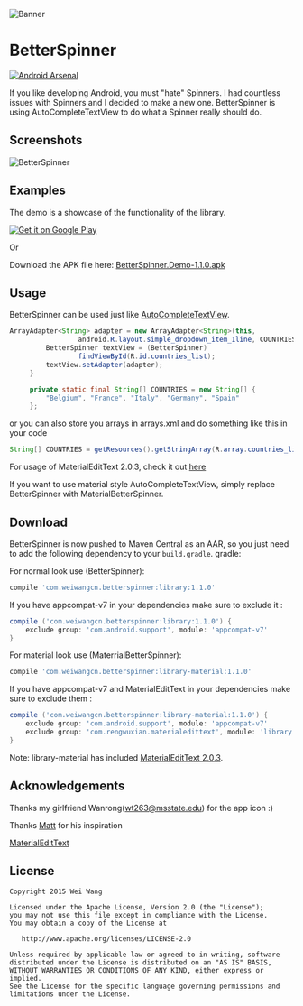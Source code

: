 ![Banner](./screenshot/BetterSpinner%20Banner.jpg)

# BetterSpinner

[![Android Arsenal](https://img.shields.io/badge/Android%20Arsenal-BetterSpinner-brightgreen.svg?style=flat)](http://android-arsenal.com/details/1/1707)

If you like developing Android, you must "hate" Spinners. I had countless issues with Spinners and I decided to make a new one. BetterSpinner is using AutoCompleteTextView to do what a Spinner really should do.

## Screenshots
![BetterSpinner](./screenshot/screenshot.gif)

## Examples
The demo is a showcase of the functionality of the library.

[![Get it on Google Play](https://developer.android.com/images/brand/en_generic_rgb_wo_60.png)](https://play.google.com/store/apps/details?id=com.weiwangcn.betterspinner.sample)

Or
 
Download the APK file here: [BetterSpinner.Demo-1.1.0.apk](https://github.com/Lesilva/BetterSpinner/releases/download/1.1.0/BetterSpinner.Demo-1.1.0.apk)

## Usage
BetterSpinner can be used just like [AutoCompleteTextView](http://developer.android.com/reference/android/widget/AutoCompleteTextView.html).

```java
ArrayAdapter<String> adapter = new ArrayAdapter<String>(this,
                 android.R.layout.simple_dropdown_item_1line, COUNTRIES);
         BetterSpinner textView = (BetterSpinner)
                 findViewById(R.id.countries_list);
         textView.setAdapter(adapter);
     }

     private static final String[] COUNTRIES = new String[] {
         "Belgium", "France", "Italy", "Germany", "Spain"
     };
```

or you can also store you arrays in arrays.xml and do something like this in your code

```java
String[] COUNTRIES = getResources().getStringArray(R.array.countries_list);
```

For usage of MaterialEditText 2.0.3, check it out [here](https://github.com/rengwuxian/MaterialEditText/wiki)

If you want to use material style AutoCompleteTextView, simply replace BetterSpinner with MaterialBetterSpinner.

## Download
BetterSpinner is now pushed to Maven Central as an AAR, so you just need to add the following dependency to your `build.gradle`.
gradle:

For normal look use (BetterSpinner):

```groovy
compile 'com.weiwangcn.betterspinner:library:1.1.0'
```

If you have appcompat-v7 in your dependencies make sure to exclude it :

```groovy
compile ('com.weiwangcn.betterspinner:library:1.1.0') {
    exclude group: 'com.android.support', module: 'appcompat-v7'
}
```

For material look use (MaterrialBetterSpinner):

```groovy
compile 'com.weiwangcn.betterspinner:library-material:1.1.0'
```

If you have appcompat-v7 and MaterialEditText in your dependencies make sure to exclude them :

```groovy
compile ('com.weiwangcn.betterspinner:library-material:1.1.0') {
    exclude group: 'com.android.support', module: 'appcompat-v7'
    exclude group: 'com.rengwuxian.materialedittext', module: 'library'
}
```

Note: library-material has included [MaterialEditText 2.0.3](https://github.com/rengwuxian/MaterialEditText).


## Acknowledgements
Thanks my girlfriend Wanrong(wt263@msstate.edu) for the app icon :)

Thanks [Matt](https://github.com/mattblang) for his inspiration

[MaterialEditText](https://github.com/rengwuxian/MaterialEditText)


## License

    Copyright 2015 Wei Wang

    Licensed under the Apache License, Version 2.0 (the "License");
    you may not use this file except in compliance with the License.
    You may obtain a copy of the License at

       http://www.apache.org/licenses/LICENSE-2.0

    Unless required by applicable law or agreed to in writing, software
    distributed under the License is distributed on an "AS IS" BASIS,
    WITHOUT WARRANTIES OR CONDITIONS OF ANY KIND, either express or implied.
    See the License for the specific language governing permissions and
    limitations under the License.
